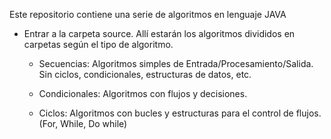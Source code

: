 Este repositorio contiene una serie de algoritmos en lenguaje JAVA

 - Entrar a la carpeta source. Allí estarán los algoritmos divididos en carpetas según el tipo de algoritmo.
   
   - Secuencias: Algoritmos simples de Entrada/Procesamiento/Salida. Sin ciclos, condicionales, estructuras de datos, etc.
     
   - Condicionales: Algoritmos con flujos y decisiones.
     
   - Ciclos: Algoritmos con bucles y estructuras para el control de flujos. (For, While, Do while)
 
